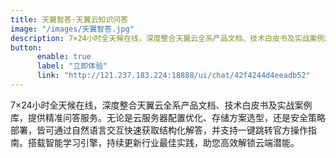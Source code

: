 ```yaml
---
title: 天翼智答·天翼云知识问答
image: "/images/天翼智答.jpg"
description: 7×24小时全天候在线，深度整合天翼云全系产品文档、技术白皮书及实战案例库，提供精准问答服务。
button:
      enable: true
      label: "立即体验"
      link: "http://121.237.183.224:18888/ui/chat/42f4244d4eeadb52"
---
```


7×24小时全天候在线，深度整合天翼云全系产品文档、技术白皮书及实战案例库，提供精准问答服务。<!--more-->无论是云服务器配置优化、存储方案选型，还是安全策略部署，皆可通过自然语言交互快速获取结构化解答，并支持一键跳转官方操作指南。搭载智能学习引擎，持续更新行业最佳实践，助您高效解锁云端潜能。
